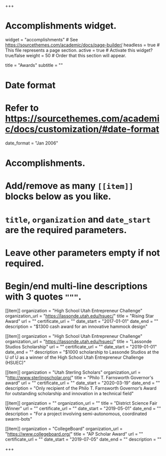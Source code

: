 +++
# Accomplishments widget.
widget = "accomplishments"  # See https://sourcethemes.com/academic/docs/page-builder/
headless = true  # This file represents a page section.
active = true  # Activate this widget? true/false
weight = 50  # Order that this section will appear.

title = "Awards"
subtitle = ""

# Date format
#   Refer to https://sourcethemes.com/academic/docs/customization/#date-format
date_format = "Jan 2006"

# Accomplishments.
#   Add/remove as many `[[item]]` blocks below as you like.
#   `title`, `organization` and `date_start` are the required parameters.
#   Leave other parameters empty if not required.
#   Begin/end multi-line descriptions with 3 quotes `"""`.


[[item]]
  organization = "High School Utah Entrepreneur Challenge"
  organization_url = "https://lassonde.utah.edu/hsuec/"
  title = "Rising Star Award"
  url = ""
  certificate_url = ""
  date_start = "2017-01-01"
  date_end = ""
  description = "$1300 cash award for an innovative hammock design"

[[item]]
  organization = "High School Utah Entrepreneur Challenge"
  organization_url = "https://lassonde.utah.edu/hsuec/"
  title = "Lassonde Studios Scholarship"
  url = ""
  certificate_url = ""
  date_start = "2019-01-01"
  date_end = ""
  description = "$1000 scholarship to Lassonde Studios at the U of U as a winner of the High School Utah Entrepreneur Challenge (HSUEC)"

[[item]]
  organization = "Utah Sterling Scholars"
  organization_url = "http://www.sterlingscholar.org/"
  title = "Philo T. Farnsworth Governor's award"
  url = ""
  certificate_url = ""
  date_start = "2020-03-19"
  date_end = ""
  description = "Only recipient of the Philo T. Farnsworth Governor’s Award for outstanding scholarship and innovation in a technical field"

[[item]]
  organization = ""
  organization_url = ""
  title = "District Science Fair Winner"
  url = ""
  certificate_url = ""
  date_start = "2019-05-01"
  date_end = ""
  description = "For a project involving semi-autonomous, coordinated swarm-bots"
  
[[item]]
  organization = "CollegeBoard"
  organization_url = "https://www.collegeboard.org/"
  title = "AP Scholar Award"
  url = ""
  certificate_url = ""
  date_start = "2019-07-05"
  date_end = ""
  description = ""

+++
